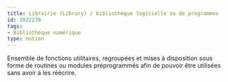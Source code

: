 ```yaml
---
title: Librairie (Library) / bibliothèque logicielle ou de programmes
id: 2022270
tags:
- Bibliothèque numérique
type: notion
---
```


Ensemble de fonctions utilitaires, regroupées et mises à disposition sous forme de routines ou modules préprogrammés afin de pouvoir être utilisées sans avoir à les réécrire.

